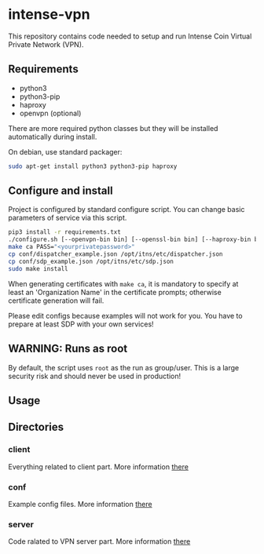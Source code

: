 # intense-vpn
This repository contains code needed to setup and run Intense Coin Virtual Private Network (VPN).

## Requirements
 * python3
 * python3-pip
 * haproxy
 * openvpn (optional)

There are more required python classes but they will be installed
automatically during install.

On debian, use standard packager:
```bash
sudo apt-get install python3 python3-pip haproxy
```

## Configure and install
Project is configured by standard configure script. You can change basic parameters of service via this script.
```bash
pip3 install -r requirements.txt
./configure.sh [--openvpn-bin bin] [--openssl-bin bin] [--haproxy-bin bin] [--python-bin bin] [--pip-bin bin] [--runas-user user] [--runas-group group] [--prefix prefix] [--with-capass pass] [--generate-ca] [--generate-dh]
make ca PASS="<yourprivatepassword>"
cp conf/dispatcher_example.json /opt/itns/etc/dispatcher.json
cp conf/sdp_example.json /opt/itns/etc/sdp.json
sudo make install
``` 

When generating certificates with `make ca`, it is mandatory to specify at least an 'Organization Name' in the certificate prompts; otherwise certificate generation will fail.

Please edit configs because examples will not work for you. You have to
prepare at least SDP with your own services!

## WARNING: Runs as root
By default, the script uses `root` as the run as group/user. This is a large security risk and should never be used in production!

## Usage 

## Directories

### client
 Everything related to client part. More information [there](client/README.md)
 
### conf
 Example config files. More information [there](conf/README.md)
 
### server
 Code ralated to VPN server part. More information [there](server/README.md)
 

